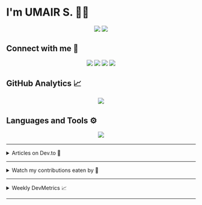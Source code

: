 # I'm UMAIR S. 🧑‍💻

<p align="center">
	<a href="https://github.com/umairshabbir-83"
		><img
			src="https://komarev.com/ghpvc/?style=for-the-badge&username=umairshabbir-83"
	/></a>
	<a href="https://github.com/umairshabbir-83"
		><img
			src="https://wakatime.com/badge/user/921dd2f5-b40c-4c20-a684-53d03b4afbc7.svg?style=for-the-badge"
	/></a>
</p>

## Connect with me 🔗

<p align="center">
	<a href="https://facebook.com/umairshabbir.83"
		><img
			src="https://img.shields.io/badge/-Facebook-1877F2?logo=Facebook&logoColor=FFF&style=for-the-badge"
	/></a>
	<a href="https://instagram.com/umairshabbir.83"
		><img
			src="https://img.shields.io/badge/-Instagram-E4405F?logo=Instagram&logoColor=FFF&style=for-the-badge"
	/></a>
	<a href="https://linkedin.com/in/umairshabbir-83"
		><img
			src="https://img.shields.io/badge/-LinkedIn-0A66C2?logo=LinkedIn&logoColor=FFF&style=for-the-badge"
	/></a>
	<a href="https://twitter.com/umairshabbir_83"
		><img
			src="https://img.shields.io/badge/-Twitter-1DA1F2?logo=Twitter&logoColor=FFF&style=for-the-badge"
	/></a>
</p>

## GitHub Analytics 📈

<p align="center">
	<a href="https://github.com/umairshabbir-83"
		><img
			src="https://github-readme-streak-stats.herokuapp.com/?theme=dark&user=umairshabbir-83"
	/></a>
</p>

## Languages and Tools ⚙

<p align="center">
	<a href="https://github.com/umairshabbir-83"
		><img
			src="https://github-readme-stats-eight-theta.vercel.app/api/top-langs/?layout=compact&theme=dark&username=umairshabbir-83"
	/></a>
</p>

---

<details>
	<summary>Articles on Dev.to 📄</summary>

- [15+ Free Websites and Tools That Seems Illegal to Know!](https://dev.to/umairshabbir_83/15-free-websites-and-tools-that-seems-illegal-to-know-3kpp)
- [k-nearest neighbors algorithm (k-NN)](https://dev.to/umairshabbir_83/k-nearest-neighbors-algorithm-k-nn-46ml)
- [2021: Year in Review](https://dev.to/umairshabbir_83/2021-year-in-review-435p)

</details>

---

<details>
	<summary>Watch my contributions eaten by 🐍</summary>
	<p align="center">
		<a href="https://github.com/umairshabbir-83"
			><img
				src="https://github.com/umairshabbir-83/umairshabbir-83/blob/GIF/github-contribution-grid-snake-dark.svg"
		/></a>
	</p>
</details>

---

<details>
	<summary>Weekly DevMetrics 📈</summary>
<!--START_SECTION:waka-->

```txt
From: 01 April 2024 - To: 08 April 2024

Total Time: 2 mins

HTML         2 mins          ⣿⣿⣿⣿⣿⣿⣿⣿⣿⣿⣿⣿⣿⣿⣿⣿⣿⣿⣿⣿⣿⣦⣀⣀⣀   86.13 %
JavaScript   0 secs          ⣿⣿⣿⣦⣀⣀⣀⣀⣀⣀⣀⣀⣀⣀⣀⣀⣀⣀⣀⣀⣀⣀⣀⣀⣀   13.87 %
```

<!--END_SECTION:waka-->
</details>

---
